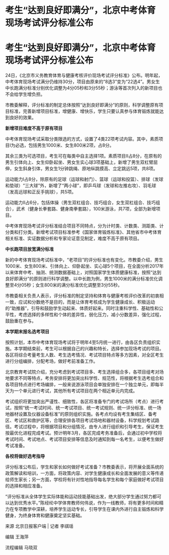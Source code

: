 # 考生“达到良好即满分”，北京中考体育现场考试评分标准公布

# 考生“达到良好即满分”，北京中考体育现场考试评分标准公布

24日，《北京市义务教育体育与健康考核评价现场考试评分标准》公布。明年起，中考体育现场考试满分仍维持30分，项目由原来的“8选3”变为“22选4”。男女生中长跑满分标准分别优化调整为4分05秒和3分55秒；游泳等首次列入的新项目也不会给学生增负担。

市教委解释，评分标准的制定总体按照“达到良好即满分”的原则，科学调整原有项目标准，完善新增项目标准，增健康、增快乐，学生只要认真参与体育锻炼就能达到良好的效果。

**新增项目难度不高于原有项目**

中考体育现场考试采取分类限选的方式，设置了4类22项考试内容。其中，素质项目Ⅰ为必选，包括男生1000米、女生800米2项，占8分。

其余三类为可选项目，考生可在每类中自主选择1项。素质项目Ⅱ占8分，在原有的男生引体向上、女生仰卧起坐、男女生实心球3项基础上，新增了男生双杠臂屈伸，女生斜身引体，男女生1分钟跳绳、原地纵跳摸高、立定跳远5项，共8项。

运动能力Ⅰ占8分，除原有的足球（运球和射门）、篮球（运球和投篮）、排球（发球和垫球）“三大球”外，新增了“两小球”，即乒乓球（发球和左推右攻）、羽毛球（发高远球和正反手挑球），共5项。

运动能力Ⅱ占6分，包括体操（男生双杠组合、技巧组合，女生双杠组合、技巧组合），武术（健身长拳套路、健身南拳套路），100米游泳，共7项，全部为新增项目。

中考体育现场考试评分标准结合项目不同特点，分为计时类、计数类、测距类、计分类和打分类。新增考试项目标准参考《国家体育锻炼标准》、其他省市中考体育相关标准、实证数据分析和专家论证意见制定，难度不高于原有项目。

**中长跑项目放宽满分标准**

新的中考体育现场考试标准中，“老项目”的评分标准也有变化。市教委介绍，男生1000米、女生800米、引体向上、仰卧起坐、实心球5个项目，在全面分析2017年以来体育中考、抽测、统测数据基础上，对照国家学生体质健康标准，按照“达到良好即满分”的原则进行科学调整。以中长跑为例，男生1000米的满分标准优化调整至4分05秒；女生800米的满分标准优化调整至3分55秒。

市教委相关负责人表示，评分标准的制定坚持和体育与健康考核评价改革的初衷相一致，应试和分数绝不是目的，而是让体育考核成为学生健康成长、积极运动的“助推器”，引导和鼓励学生动起来、体质好起来。同时注重科学性、基础性和公平性，考虑选择的多样性和个体的差异性，弱化压力，减小分数差异，强化过程，鼓励重在参与。

**本学期末报名选考项目**

按照计划，本市中考体育现场考试将于明年4至5月统一进行，由各区负责组织实施。本学期结束前，考生可以根据自己的兴趣和特长，选择参加现场考试的项目。各区将综合考量考生人数、考生选考情况、考试项目特点等多方因素，对全区考生进行分组编排，分配考场，做好考前准备工作。

北京教育考试院介绍，充分考虑到考试项目多、考生选择组合多，各项目组考对场地要求不同等特点，考务安排将更加突出科学性、规范性，将根据考生选考组合和各项目特点进行考场编排，一般来说游泳项目会单独安排在一个独立单元，即每半天为一个单元进行考试，其他所有考试项目在两个相近单元内完成。

考试组织将更加突出严谨性、细致性，各区将准备专门的考试场所（考点）进行考试，按照“统一考试时间、统一考试项目、统一考试规则、统一评分标准、统一场地器材设置及仪器设备标准”的原则组织实施。各考点均设有考生集结区、备考区、考试区和救护区等，合理安排各项目考试场地和器材设备，科学规划考试路径。考试过程中，将根据项目和分组情况，由专人进行组织和引导考生，保证考生按最优化进程完成考试。预计明年3月，各区完成考务准备后，会通过初中学校将考试时间、考试地点、考试项目安排等信息及时通知到每一名考生，以便考生做好考试准备。

**各校将做好选考指导**

评分标准公布后，学生和家长如何做好考试准备？市教委表示，将开展全面系统的政策解读和培训，一方面，将政策内容、对学生健康成长和全面发展的意义等传递给师生家长；另一方面，学校将有针对性地指导每名学生和每个家庭做好考试项目的选择和相应准备。

“评分标准从全体学生实际体能和运动技能基础出发，绝大部分学生通过努力都可以达到优秀水平。”陈经纶中学体育教师何伟说，作为一线教师，将有更多时间和精力在专项教学中深耕，培养学生运动专长，引导学生在课内外进行自主锻炼和科学健身，为终身体育和健康奠定坚实基础。

来源 北京日报客户端 | 记者 李祺瑶

编辑 王海萍

流程编辑 马晓双

